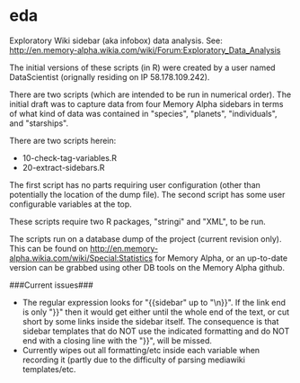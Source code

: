 # eda
Exploratory Wiki sidebar (aka infobox) data analysis. See: http://en.memory-alpha.wikia.com/wiki/Forum:Exploratory_Data_Analysis

The initial versions of these scripts (in R) were created by a user named DataScientist (orignally residing on IP 58.178.109.242).

There are two scripts (which are intended to be run in numerical order). The initial draft was to capture data from four Memory Alpha sidebars in terms of what kind of data was contained in "species", "planets", "individuals", and "starships".

There are two scripts herein:
* 10-check-tag-variables.R
* 20-extract-sidebars.R
  
The first script has no parts requiring user configuration (other than potentially the location of the dump file). The second script has some user configurable variables at the top.

These scripts require two R packages, "stringi" and "XML", to be run.

The scripts run on a database dump of the project (current revision only). This can be found on http://en.memory-alpha.wikia.com/wiki/Special:Statistics for Memory Alpha, or an up-to-date version can be grabbed using other DB tools on the Memory Alpha github.

###Current issues###
* The regular expression looks for "{{sidebar" up to "\n}}". If the link end is only "}}" then it would get either until the whole end of the text, or cut short by some links inside the sidebar itself. The consequence is that sidebar templates that do NOT use the indicated formatting and do NOT end with a closing line with the "}}", will be missed.
* Currently wipes out all formatting/etc inside each variable when recording it (partly due to the difficulty of parsing mediawiki templates/etc.
